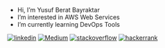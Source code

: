 -  Hi, I’m Yusuf Berat Bayraktar
-  I’m interested in AWS Web Services
-  I’m currently learning DevOps Tools


[![linkedin](https://img.shields.io/badge/Linkedin-000000?style=for-the-badge&logo=Linkedin&logoColor=white)](https://www.linkedin.com/in/yusuf-berat-bayraktar-733417216/)                [![Medium](https://img.shields.io/badge/Medium-000000?style=for-the-badge&logo=Medium&logoColor=white)](https://medium.com/@ybayraktarb)                [![stackoverflow](https://img.shields.io/badge/stackoverflow-000000?style=for-the-badge&logo=stackoverflow&logoColor=white)](https://stackoverflow.com/users/19647691/yusuf-berat-bayraktar?tab=profile)                [![hackerrank](https://img.shields.io/badge/hackerrank-000000?style=for-the-badge&logo=hackerrank&logoColor=white)](https://www.hackerrank.com/ybayraktarb) 



